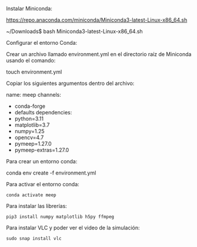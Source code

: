 Instalar Miniconda:

https://repo.anaconda.com/miniconda/Miniconda3-latest-Linux-x86_64.sh

~/Downloads$ bash Miniconda3-latest-Linux-x86_64.sh

Configurar el entorno Conda:

Crear un archivo llamado environment.yml en el directorio raíz de Miniconda usando el comando:

touch environment.yml

Copiar los siguientes argumentos dentro del archivo:

name: meep
channels:
  - conda-forge
  - defaults
dependencies:
  - python=3.11
  - matplotlib=3.7
  - numpy=1.25
  - opencv=4.7
  - pymeep=1.27.0
  - pymeep-extras=1.27.0

Para crear un entorno conda:

  conda env create -f environment.yml
  
Para activar el entorno conda:

    conda activate meep
    
Para instalar las librerías:

    pip3 install numpy matplotlib h5py ffmpeg
    
Para instalar VLC y poder ver el video de la simulación:

    sudo snap install vlc
